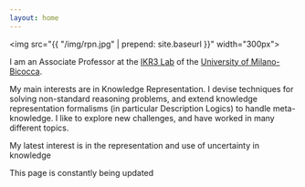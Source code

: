 ```yaml
---
layout: home
---
```


<img src="{{ "/img/rpn.jpg" | prepend: site.baseurl }}" width="300px">

<p> I am an Associate Professor at the <a href="http://www.ir.disco.unimib.it/">
IKR3 Lab</a> of the <a href="https://en.unimib.it/">University of Milano-Bicocca</a>. </p>

<p> My main interests are in Knowledge Representation. I devise techniques
for solving non-standard reasoning problems, and extend knowledge 
representation formalisms (in particular Description Logics) to handle 
meta-knowledge. I like to explore new challenges, and have worked in
many different topics.</p>

<p> My latest interest is in the representation and use of uncertainty in knowledge </p>

<p> This page is constantly being updated </p>

